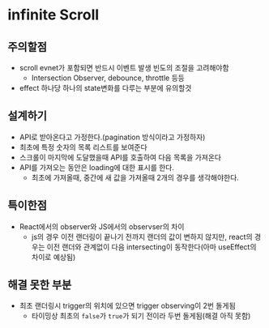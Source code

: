 # infinite Scroll

## 주의할점

- scroll evnet가 포함되면 반드시 이벤트 발생 빈도의 조절을 고려해야함
    - Intersection Observer, debounce, throttle 등등
- effect 하나당 하나의 state변화를 다루는 부분에 유의할것

## 설계하기

- API로 받아온다고 가정한다.(pagination 방식이라고 가정하자)
- 최초에 특정 숫자의 목록 리스트를 보여준다
- 스크롤이 마지막에 도달했을때 API를 호출하여 다음 목록을 가져온다
- API를 가져오는 동안은 loading에 대한 표시를 한다.
    - 최초에 가져올때, 중간에 새 값을 가져올때 2개의 경우를 생각해야한다.

## 특이한점

- React에서의 observer와 JS에서의 observser의 차이
    - js의 경우 이전 랜더링이 끝나기 전까지 랜더의 값이 변하지 않지만, react의 경우는 이전 랜더와 관계없이 다음 intersecting이 동작한다(아마 useEffect의 차이로 예상됨)

## 해결 못한 부분
- 최초 랜더링시 trigger의 위치에 있으면 trigger observing이 2번 돌게됨
    - 타이밍상 최초의 `false`가 `true`가 되기 전이라 두번 돌게됨(해결 아직 못함)